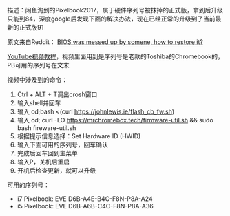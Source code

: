 描述：闲鱼淘到的Pixelbook2017，属于硬件序列号被抹掉的正式版，拿到后升级只能到84，深度google后发现下面的解决办法，现在已经正常的升级到了当前最新的正式版91

原文来自Reddit：
[BIOS was messed up by somene, how to restore it?](https://www.reddit.com/r/PixelBook/comments/ikznb9/bios_was_messed_up_by_somene_how_to_restore_it/)

[YouTube视频教程](https://youtu.be/bRe9W-EL_NA)，视频里面用到是序列号是老款的Toshiba的Chromebook的，PB可用的序列号在文末

视频中涉及到的命令：

1. Ctrl + ALT + T调出crosh窗口
2. 输入shell并回车
3. 输入 cd;bash <(curl https://johnlewis.ie/flash_cb_fw.sh)
4. 输入 cd; curl -LO https://mrchromebox.tech/firmware-util.sh && sudo bash fireware-util.sh
5. 根据提示信息选择：Set Hardware ID (HWID)
6. 输入下面可用的序列号，回车确认
7. 完成后回车回到主菜单
8. 输入P，关机后重启
9. 开机后检查更新，就可以升级

可用的序列号：
* i7 Pixelbook: EVE D6B-A4E-B4C-F8N-P8A-A24
* i5 Pixelbook: EVE D6B-A6B-C4C-F8N-P8A-A36